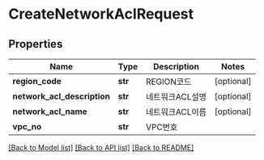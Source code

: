 # CreateNetworkAclRequest

## Properties
Name | Type | Description | Notes
------------ | ------------- | ------------- | -------------
**region_code** | **str** | REGION코드 | [optional] 
**network_acl_description** | **str** | 네트워크ACL설명 | [optional] 
**network_acl_name** | **str** | 네트워크ACL이름 | [optional] 
**vpc_no** | **str** | VPC번호 | 

[[Back to Model list]](../README.md#documentation-for-models) [[Back to API list]](../README.md#documentation-for-api-endpoints) [[Back to README]](../README.md)


